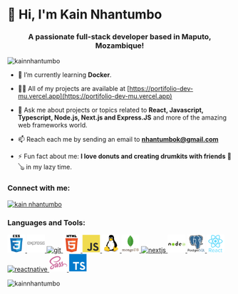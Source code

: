 # 👋 Hi, I'm Kain Nhantumbo

<h3 align="center">A passionate full-stack developer based in Maputo, Mozambique!</h3>

<p align="left"> <img src="https://komarev.com/ghpvc/?username=kainnhantumbo&label=Profile%20views&color=0e75b6&style=flat" alt="kainnhantumbo" /> </p>

- 🌱 I’m currently learning **Docker**.

- 👨‍💻 All of my projects are available at [https://portifolio-dev-mu.vercel.app](https://portifolio-dev-mu.vercel.app)

- 💬 Ask me about projects or topics related to **React, Javascript, Typescript, Node.js, Next.js and Express.JS** and more of the amazing web frameworks world.

- 📫 Reach each me by sending an email to **nhantumbok@gmail.com**

- ⚡ Fun fact about me: **I love donuts and creating drumkits with friends** 🥁🪕 in my lazy time.

<h3 align="left">Connect with me:</h3>
<p align="left">
<a href="https://www.linkedin.com/in/kain-nhantumbo/?locale=en_US" target="blank"><img align="center" src="./assets/linkedin-logo.svg" alt="kain nhantumbo" height="30" width="40" /></a>
</p>

<h3 align="left">Languages and Tools:</h3>
<div align="left" class="badges-container">
<a href="https://www.w3schools.com/css/" target="_blank" rel="noreferrer"> 
<img src="https://raw.githubusercontent.com/devicons/devicon/master/icons/css3/css3-original-wordmark.svg" alt="css3" width="40" height="40"/> 
</a> 
<a href="https://expressjs.com" target="_blank" rel="noreferrer"> <img src="https://raw.githubusercontent.com/devicons/devicon/master/icons/express/express-original-wordmark.svg" alt="express" width="40" height="40"/> 
</a>  
<a href="https://git-scm.com/" target="_blank" rel="noreferrer"> <img src="https://www.vectorlogo.zone/logos/git-scm/git-scm-icon.svg" alt="git" width="40" height="40"/> 
</a> 
<a href="https://www.w3.org/html/" target="_blank" rel="noreferrer"> 
<img src="https://raw.githubusercontent.com/devicons/devicon/master/icons/html5/html5-original-wordmark.svg" alt="html5" width="40" height="40"/> 
</a>   
<a href="https://developer.mozilla.org/en-US/docs/Web/JavaScript" target="_blank" rel="noreferrer"> 
<img src="https://raw.githubusercontent.com/devicons/devicon/master/icons/javascript/javascript-original.svg" alt="javascript" width="40" height="40"/> 
</a> 
<a href="https://www.linux.org/" target="_blank" rel="noreferrer"> 
<img src="https://raw.githubusercontent.com/devicons/devicon/master/icons/linux/linux-original.svg" alt="linux" width="40" height="40"/> 
</a> 
<a href="https://www.mongodb.com/" target="_blank" rel="noreferrer"> 
<img src="https://raw.githubusercontent.com/devicons/devicon/master/icons/mongodb/mongodb-original-wordmark.svg" alt="mongodb" width="40" height="40"/> 
</a> 
<a href="https://nextjs.org/" target="_blank" rel="noreferrer"> <img src="https://cdn.worldvectorlogo.com/logos/nextjs-2.svg" alt="nextjs" width="40" height="40"/> 
</a> 
<a href="https://nodejs.org" target="_blank" rel="noreferrer"> <img src="https://raw.githubusercontent.com/devicons/devicon/master/icons/nodejs/nodejs-original-wordmark.svg" alt="nodejs" width="40" height="40"/> </a>  <a href="https://www.postgresql.org" target="_blank" rel="noreferrer"> <img src="https://raw.githubusercontent.com/devicons/devicon/master/icons/postgresql/postgresql-original-wordmark.svg" alt="postgresql" width="40" height="40"/> </a>  <a href="https://reactjs.org/" target="_blank" rel="noreferrer"> <img src="https://raw.githubusercontent.com/devicons/devicon/master/icons/react/react-original-wordmark.svg" alt="react" width="40" height="40"/> </a> <a href="https://reactnative.dev/" target="_blank" rel="noreferrer"> <img src="https://reactnative.dev/img/header_logo.svg" alt="reactnative" width="40" height="40"/> </a> <a href="https://sass-lang.com" target="_blank" rel="noreferrer"> <img src="https://raw.githubusercontent.com/devicons/devicon/master/icons/sass/sass-original.svg" alt="sass" width="40" height="40"/> </a> <a href="https://www.typescriptlang.org/" target="_blank" rel="noreferrer"> <img src="https://raw.githubusercontent.com/devicons/devicon/master/icons/typescript/typescript-original.svg" alt="typescript" width="40" height="40"/> </a> 
</div>

<p>
<img align="center" src="https://github-readme-stats.vercel.app/api/top-langs?username=kainnhantumbo&show_icons=true&locale=en&layout=compact" alt="kainnhantumbo" />
</p>
